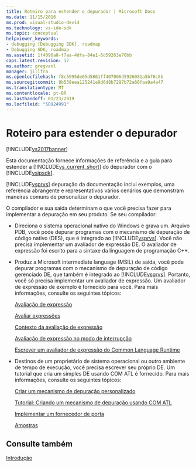 ```yaml
---
title: Roteiro para estender o depurador | Microsoft Docs
ms.date: 11/15/2016
ms.prod: visual-studio-dev14
ms.technology: vs-ide-sdk
ms.topic: conceptual
helpviewer_keywords:
- debugging [Debugging SDK], roadmap
- Debugging SDK, roadmap
ms.assetid: 1f4096a8-f7aa-4dfa-84e1-6d59263e70bb
caps.latest.revision: 17
ms.author: gregvanl
manager: jillfra
ms.openlocfilehash: f8c5995de05d5861ff407006d5926081a5b76c8b
ms.sourcegitcommit: 8b538eea125241e9d6d8b7297b72a66faa9a4a47
ms.translationtype: MT
ms.contentlocale: pt-BR
ms.lasthandoff: 01/23/2019
ms.locfileid: "58924991"
---
```

# <a name="roadmap-for-extending-the-debugger"></a>Roteiro para estender o depurador
[!INCLUDE[vs2017banner](../../includes/vs2017banner.md)]

Esta documentação fornece informações de referência e a guia para estender a [!INCLUDE[vs_current_short](../../includes/vs-current-short-md.md)] do depurador com o [!INCLUDE[vsipsdk](../../includes/vsipsdk-md.md)].  
  
 [!INCLUDE[vsprvs](../../includes/vsprvs-md.md)] depuração da documentação inclui exemplos, uma referência abrangente e representativos vários cenários que demonstram maneiras comuns de personalizar o depurador.  
  
 O compilador e sua saída determinam o que você precisa fazer para implementar a depuração em seu produto. Se seu compilador:  
  
-   Direciona o sistema operacional nativo do Windows e grava um. Arquivo PDB, você pode depurar programas com o mecanismo de depuração de código nativo (DES), que é integrado ao [!INCLUDE[vsprvs](../../includes/vsprvs-md.md)]. Você não precisa implementar um avaliador de expressão DE. O avaliador de expressão foi escrito para a sintaxe da linguagem de programação C++.  
  
-   Produz a Microsoft intermediate language (MSIL) de saída, você pode depurar programas com o mecanismo de depuração de código gerenciado DE, que também é integrado ao [!INCLUDE[vsprvs](../../includes/vsprvs-md.md)]. Portanto, você só precisa implementar um avaliador de expressão. Um avaliador de expressão de exemplo é fornecido para você. Para mais informações, consulte os seguintes tópicos:  
  
     [Avaliação de expressão](../../extensibility/debugger/expression-evaluation-visual-studio-debugging-sdk.md)  
  
     [Avaliar expressões](../../extensibility/debugger/evaluating-expressions.md)  
  
     [Contexto da avaliação de expressão](../../extensibility/debugger/expression-evaluation-context.md)  
  
     [Avaliação de expressão no modo de interrupção](../../extensibility/debugger/expression-evaluation-in-break-mode.md)  
  
     [Escrever um avaliador de expressão do Common Language Runtime](../../extensibility/debugger/writing-a-common-language-runtime-expression-evaluator.md)  
  
-   Destinos de um proprietário de sistema operacional ou outro ambiente de tempo de execução, você precisa escrever seu próprio DE. Um tutorial que cria um simples DE usando COM ATL é fornecido. Para mais informações, consulte os seguintes tópicos:  
  
     [Criar um mecanismo de depuração personalizado](../../extensibility/debugger/creating-a-custom-debug-engine.md)  
  
     [Tutorial: Criando um mecanismo de depuração usando COM ATL](http://msdn.microsoft.com/9097b71e-1fe7-48f7-bc00-009e25940c24)  
  
     [Implementar um fornecedor de porta](../../extensibility/debugger/implementing-a-port-supplier.md)  
  
     [Amostras](../../extensibility/debugger/visual-studio-debugging-samples.md)  
  
## <a name="see-also"></a>Consulte também  
 [Introdução](../../extensibility/debugger/getting-started-with-debugger-extensibility.md)
